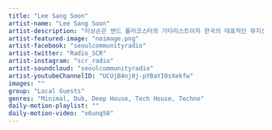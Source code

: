 ```yaml
---
title: "Lee Sang Soon"	
artist-name: "Lee Sang Soon"	
artist-description: "이상순은 밴드 롤러코스터의 기타리스트이자 한국의 대표적인 뮤지션 토이, 김동률, 장필순, 양희은, 김예림, 존박 등 다수의 앨범에 작곡가, 세션 및 프로듀서로도 활동하였다. 그동안 해온 음악 활동과는 조금 더 다른 방향으로 그는 한국의 언더그라운드 테크노 클럽과 파티에 보이기 시작했는데, 서울의 명실상부 언더그라운드 테크노 클럽이었던 Mystik 에서 플레이하며, 대중들에게 색다른 모습을 알렸다. 이상순은 꾸준히 모은 Vinyl 을 제대로 플레이할 수 있는 컬렉터로 유명해지며 Minimal/Dub, Deep House, Tech House, Techno 등의 장르를 선보이고있다."	
artist-featured-image: "noimage.png"	
artist-facebook: "seoulcommunityradio"	
artist-twitter: "Radio_SCR"	
artist-instagram: "scr_radio"	
artist-soundcloud: "seoulcommunityradio"	
artist-youtubeChannelID: "UCUjB4nj0j-pYBaYI0sXekfw"	
images: ""	
group: "Local Guests"	
genres: "Minimal, Dub, Deep House, Tech House, Techno"	
daily-motion-playlist: ""	
daily-motion-video: "x6unq58"		
---
```


